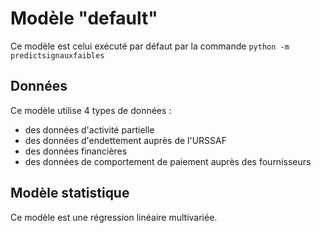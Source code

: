 # Modèle "default"

Ce modèle est celui exécuté par défaut par la commande `python -m predictsignauxfaibles`

## Données

Ce modèle utilise 4 types de données :
- des données d'activité partielle
- des données d'endettement auprès de l'URSSAF
- des données financières
- des données de comportement de paiement auprès des fournisseurs

## Modèle statistique

Ce modèle est une régression linéaire multivariée.

